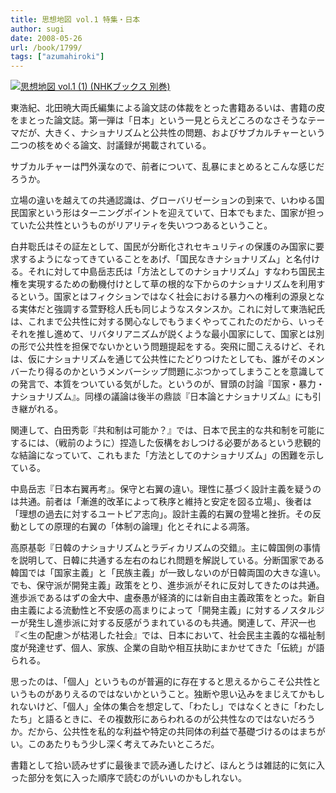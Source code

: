 ```yaml
---
title: 思想地図 vol.1 特集・日本
author: sugi
date: 2008-05-26
url: /book/1799/
tags: ["azumahiroki"]
---
```

<a href="http://www.amazon.co.jp/exec/obidos/ASIN/4140093404/chezsugi-22/ref=nosim/" name="amazletlink" target="_blank"><img src="http://i0.wp.com/ecx.images-amazon.com/images/I/41ha-y2BwiL.SL160.jpg?w=660" alt="思想地図 vol.1 (1) (NHKブックス 別巻)" style="border: none;"  class="alignleft" data-recalc-dims="1" /></a>

東浩紀、北田暁大両氏編集による論文誌の体裁をとった書籍あるいは、書籍の皮をまとった論文誌。第一弾は「日本」という一見とらえどころのなさそうなテーマだが、大きく、ナショナリズムと公共性の問題、およびサブカルチャーという二つの核をめぐる論文、討議録が掲載されている。

サブカルチャーは門外漢なので、前者について、乱暴にまとめるとこんな感じだろうか。

立場の違いを越えての共通認識は、グローバリゼーションの到来で、いわゆる国民国家という形はターニングポイントを迎えていて、日本でもまた、国家が担っていた公共性というものがリアリティを失いつつあるということ。

白井聡氏はその証左として、国民が分断化されセキュリティの保護のみ国家に要求するようになってきていることをあげ、「国民なきナショナリズム」と名付ける。それに対して中島岳志氏は「方法としてのナショナリズム」すなわち国民主権を実現するための動機付けとして草の根的な下からのナショナリズムを利用するという。国家とはフィクションではなく社会における暴力への権利の源泉となる実体だと強調する萱野稔人氏も同じようなスタンスか。これに対して東浩紀氏は、これまで公共性に対する関心なしでもうまくやってこれたのだから、いっそそれを推し進めて、リバタリアニズムが説くような最小国家にして、国家とは別の形で公共性を担保でないかという問題提起をする。突飛に聞こえるけど、それは、仮にナショナリズムを通じて公共性にたどりつけたとしても、誰がそのメンバーたり得るのかというメンバーシップ問題にぶつかってしまうことを意識しての発言で、本質をついている気がした。というのが、冒頭の討論『国家・暴力・ナショナリズム』。同様の議論は後半の鼎談『日本論とナショナリズム』にも引き継がれる。

関連して、白田秀彰『共和制は可能か？』では、日本で民主的な共和制を可能にするには、（戦前のように）捏造した仮構をおしつける必要があるという悲観的な結論になっていて、これもまた「方法としてのナショナリズム」の困難を示している。

中島岳志『日本右翼再考』。保守と右翼の違い。理性に基づく設計主義を疑うのは共通。前者は「漸進的改革によって秩序と維持と安定を図る立場」、後者は「理想の過去に対するユートピア志向」。設計主義的右翼の登場と挫折。その反動としての原理的右翼の「体制の論理」化とそれによる凋落。

高原基彰『日韓のナショナリズムとラディカリズムの交錯』。主に韓国側の事情を説明して、日韓に共通する左右のねじれ問題を解説している。分断国家である韓国では「国家主義」と「民族主義」が一致しないのが日韓両国の大きな違い。でも、保守派が開発主義」政策をとり、進歩派がそれに反対してきたのは共通。進歩派であるはずの金大中、盧泰愚が経済的には新自由主義政策をとった。新自由主義による流動性と不安感の高まりによって「開発主義」に対するノスタルジーが発生し進歩派に対する反感がうまれているのも共通。関連して、芹沢一也『＜生の配慮＞が枯渇した社会』では、日本において、社会民主主義的な福祉制度が発達せず、個人、家族、企業の自助や相互扶助にまかせてきた「伝統」が語られる。

思ったのは、「個人」というものが普遍的に存在すると思えるからこそ公共性というものがありえるのではないかということ。独断や思い込みをまじえてかもしれないけど、「個人」全体の集合を想定して、「わたし」ではなくときに「わたしたち」と語るときに、その複数形にあらわれるのが公共性なのではないだろうか。だから、公共性を私的な利益や特定の共同体の利益で基礎づけるのはまちがい。このあたりもう少し深く考えてみたいところだ。

書籍として拾い読みせずに最後まで読み通したけど、ほんとうは雑誌的に気に入った部分を気に入った順序で読むのがいいのかもしれない。

